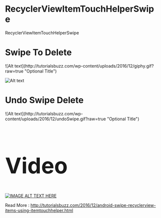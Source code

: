 # RecyclerViewItemTouchHelperSwipe
RecyclerViewItemTouchHelperSwipe


<h1> Swipe  To Delete</h1>
![Alt text](http://tutorialsbuzz.com/wp-content/uploads/2016/12/giphy.gif?raw=true "Optional Title")


![Alt text](https://github.dev.global.tesco.org/raw/52InstoreCustomerPicking/SmartDeliverySystem/develop/screenshots/TripOverviewFirstOrder.png?token=AAAII4DTRM9HIQa7KksUfBh1DdYbOWjQks5YfxEQwA%3D%3D )


<h1> Undo Swipe Delete </h1>
![Alt text](http://tutorialsbuzz.com/wp-content/uploads/2016/12/undoSwipe.gif?raw=true "Optional Title")


<h1 style="font-size:72px;">Video</h1> 

[![IMAGE ALT TEXT HERE](https://img.youtube.com/vi/Fb-1aGNUPqY/0.jpg)](https://www.youtube.com/watch?v=Fb-1aGNUPqY)

Read More : http://tutorialsbuzz.com/2016/12/android-swipe-recyclerview-items-using-itemtouchhelper.html
